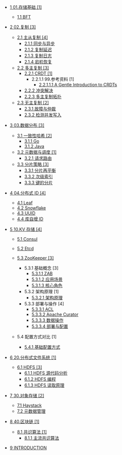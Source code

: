   - [1 01.存储基础 [1]](/01.存储基础/README.md)
    - [1.1 BFT](/01.存储基础/BFT/README.md)
      
  - [2 02.复制 [3]](/02.复制/README.md)
    - [2.1 主从复制 [4]](/02.复制/主从复制/README.md)
      - [2.1.1 同步与异步](/02.复制/主从复制/同步与异步.md)
      - [2.1.2 复制延迟](/02.复制/主从复制/复制延迟.md)
      - [2.1.3 复制日志](/02.复制/主从复制/复制日志.md)
      - [2.1.4 宕机恢复](/02.复制/主从复制/宕机恢复.md)
    - [2.2 多主复制 [3]](/02.复制/多主复制/README.md)
      - [2.2.1 CRDT [1]](/02.复制/多主复制/CRDT/README.md)
        - 2.2.1.1 99.参考资料 [1]
          - [2.2.1.1.1 A Gentle Introduction to CRDTs](/02.复制/多主复制/CRDT/99.参考资料/2023-A%20Gentle%20Introduction%20to%20CRDTs.md)
      - [2.2.2 冲突解决](/02.复制/多主复制/冲突解决.md)
      - [2.2.3 多主复制拓扑](/02.复制/多主复制/多主复制拓扑.md)
    - [2.3 无主复制 [2]](/02.复制/无主复制/README.md)
      - [2.3.1 故障与仲裁](/02.复制/无主复制/故障与仲裁.md)
      - [2.3.2 检测并发写入](/02.复制/无主复制/检测并发写入.md)
  - [3 03.数据分布 [3]](/03.数据分布/README.md)
    - [3.1 一致性哈希 [2]](/03.数据分布/一致性哈希/README.md)
      - [3.1.1 Go](/03.数据分布/一致性哈希/Go.md)
      - [3.1.2 Java](/03.数据分布/一致性哈希/Java.md)
    - [3.2 元数据与调度 [1]](/03.数据分布/元数据与调度/README.md)
      - [3.2.1 请求路由](/03.数据分布/元数据与调度/请求路由.md)
    - [3.3 分片策略 [3]](/03.数据分布/分片策略/README.md)
      - [3.3.1 分片再平衡](/03.数据分布/分片策略/分片再平衡.md)
      - [3.3.2 次级索引](/03.数据分布/分片策略/次级索引.md)
      - [3.3.3 键的分片](/03.数据分布/分片策略/键的分片.md)
  - [4 04.分布式 ID [4]](/04.分布式%20ID/README.md)
    - [4.1 Leaf](/04.分布式%20ID/Leaf.md)
    - [4.2 Snowflake](/04.分布式%20ID/Snowflake.md)
    - [4.3 UUID](/04.分布式%20ID/UUID.md)
    - [4.4 库自增 ID](/04.分布式%20ID/库自增%20ID.md)
  - [5 10.KV 存储 [4]](/10.KV%20存储/README.md)
    - [5.1 Consul](/10.KV%20存储/Consul/README.md)
      
    - [5.2 Etcd](/10.KV%20存储/Etcd/README.md)
      
    - [5.3 ZooKeeper [3]](/10.KV%20存储/ZooKeeper/README.md)
      - 5.3.1 基础概念 [3]
        - [5.3.1.1 ZAB](/10.KV%20存储/ZooKeeper/基础概念/ZAB.md)
        - [5.3.1.2 应用场景](/10.KV%20存储/ZooKeeper/基础概念/应用场景.md)
        - [5.3.1.3 核心角色](/10.KV%20存储/ZooKeeper/基础概念/核心角色.md)
      - 5.3.2 架构原理 [1]
        - [5.3.2.1 架构原理](/10.KV%20存储/ZooKeeper/架构原理/架构原理.md)
      - 5.3.3 部署与操作 [4]
        - [5.3.3.1 ACL](/10.KV%20存储/ZooKeeper/部署与操作/ACL.md)
        - [5.3.3.2 Apache Curator](/10.KV%20存储/ZooKeeper/部署与操作/Apache%20Curator.md)
        - [5.3.3.3 数据操作](/10.KV%20存储/ZooKeeper/部署与操作/数据操作.md)
        - [5.3.3.4 部署与配置](/10.KV%20存储/ZooKeeper/部署与操作/部署与配置.md)
    - 5.4 配置方式对比 [1]
      - [5.4.1 基础配置方式](/10.KV%20存储/配置方式对比/基础配置方式.md)
  - [6 20.分布式文件系统 [1]](/20.分布式文件系统/README.md)
    - [6.1 HDFS [3]](/20.分布式文件系统/HDFS/README.md)
      - [6.1.1 HDFS 源代码分析](/20.分布式文件系统/HDFS/HDFS%20源代码分析.md)
      - [6.1.2 HDFS 编程](/20.分布式文件系统/HDFS/HDFS%20编程.md)
      - [6.1.3 HDFS 读取原理](/20.分布式文件系统/HDFS/HDFS%20读取原理.md)
  - [7 30.对象存储 [2]](/30.对象存储/README.md)
    - [7.1 Haystack](/30.对象存储/Haystack.md)
    - [7.2 元数据管理](/30.对象存储/元数据管理.md)
  - [8 40.区块链 [1]](/40.区块链/README.md)
    - [8.1 共识算法 [1]](/40.区块链/共识算法/README.md)
      - [8.1.1 主流共识算法](/40.区块链/共识算法/主流共识算法.md)
  - [9 INTRODUCTION](/INTRODUCTION.md)